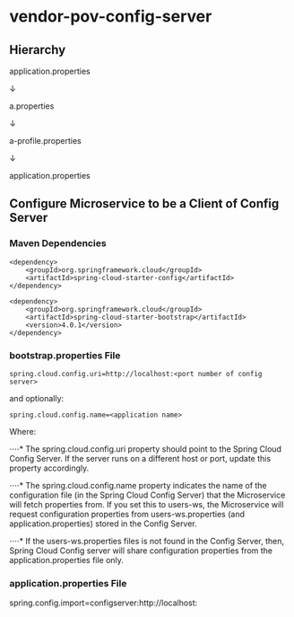 # vendor-pov-config-server

## Hierarchy

application.properties

&#8595;

a.properties

&#8595;

a-profile.properties

&#8595;

application.properties


## Configure Microservice to be a Client of Config Server
### Maven Dependencies
```
<dependency>
    <groupId>org.springframework.cloud</groupId>
    <artifactId>spring-cloud-starter-config</artifactId>
</dependency>
 
<dependency>
    <groupId>org.springframework.cloud</groupId>
    <artifactId>spring-cloud-starter-bootstrap</artifactId>
    <version>4.0.1</version>
</dependency>
```

### bootstrap.properties File
```
spring.cloud.config.uri=http://localhost:<port number of config server>
```
and optionally:
```
spring.cloud.config.name=<application name>
```

Where:

⋅⋅⋅⋅* The spring.cloud.config.uri property should point to the Spring Cloud Config Server. If the server runs on a different host or port, update this property accordingly.

⋅⋅⋅⋅* The spring.cloud.config.name property indicates the name of the configuration file (in the Spring Cloud Config Server) that the Microservice will fetch properties from. If you set this to users-ws, the Microservice will request configuration properties from users-ws.properties (and application.properties) stored in the Config Server.

⋅⋅⋅⋅* If the users-ws.properties files is not found in the Config Server, then, Spring Cloud Config server will share configuration properties from the application.properties file only.

### application.properties File
spring.config.import=configserver:http://localhost:<port number of config server>